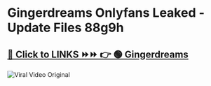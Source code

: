 
 # Gingerdreams Onlyfans Leaked - Update Files 88g9h

## <h2><a href="https://clipsfans.com/Gingerdreams&ref=git">🔗 Click to LINKS ⏩⏩ 👉 🟢 Gingerdreams </a></h2>

<a href="https://clipsfans.com/Gingerdreams&ref=git" rel="nofollow" data-target="animated-image.originalLink"><img src="https://i.ibb.co.com/xMMVF88/686577567.gif" alt="Viral Video Original" style="max-width: 100%; display: inline-block;" data-target="animated-image.originalImage"></a>

